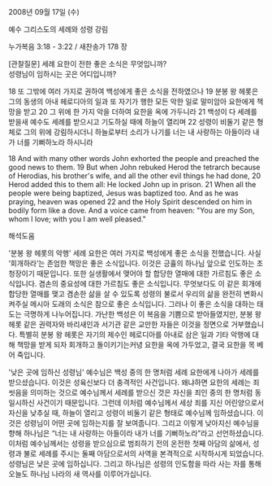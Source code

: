 2008년 09월 17일 (수)

예수 그리스도의 세례와 성령 강림



누가복음 3:18 - 3:22 / 새찬송가 178 장


[관찰질문]
세례 요한이 전한 좋은 소식은 무엇입니까?  
성령님이 임하시는 곳은 어디입니까? 

18 또 그밖에 여러 가지로 권하여 백성에게 좋은 소식을 전하였으나 
19 분봉 왕 헤롯은 그의 동생의 아내 헤로디아의 일과 또 자기가 행한 모든 악한 일로 말미암아 요한에게 책망을 받고 
20 그 위에 한 가지 악을 더하여 요한을 옥에 가두니라 
21 백성이 다 세례를 받을새 예수도 세례를 받으시고 기도하실 때에 하늘이 열리며 
22 성령이 비둘기 같은 형체로 그의 위에 강림하시더니 하늘로부터 소리가 나기를 너는 내 사랑하는 아들이라 내가 너를 기뻐하노라 하시니라 

18 And with many other words John exhorted the people and preached the good news to them. 
19 But when John rebuked Herod the tetrarch because of Herodias, his brother's wife, and all the other evil things he had done, 
20 Herod added this to them all: He locked John up in prison. 
21 When all the people were being baptized, Jesus was baptized too. And as he was praying, heaven was opened 
22 and the Holy Spirit descended on him in bodily form like a dove. And a voice came from heaven: "You are my Son, whom I love; with you I am well pleased."

해석도움





'분봉 왕 헤롯의 악행'
 세례 요한은 여러 가지로 백성에게 좋은 소식을 전했습니다. 사실 ‘회개하라’는 존엄한 책망은 좋은 소식입니다. 이것은 긍휼의 하나님 앞으로 인도하는 초청장이기 때문입니다. 또한 실생활에서 맺어야 할 합당한 열매에 대한 가르침도 좋은 소식입니다. 겸손의 중요성에 대한 가르침도 좋은 소식입니다. 무엇보다도 이 같은 회개에 합당한 열매를 맺고 겸손한 삶을 살 수 있도록 성령의 불로서 우리의 삶을 완전히 변화시켜주실 메시아 도래의 소식은 참으로 좋은 소식입니다. 그러나 이 좋은 소식을 대하는 태도는 극명하게 나누어집니다. 가난한 백성은 이 복음을 기쁨으로 받아들였지만, 분봉 왕 헤롯 같은 권력자와 바리새인과 서기관 같은 교만한 자들은 이것을 정면으로 거부했습니다. 특별히 분봉 왕 헤롯은 자기의 제수인 헤로디아를 아내로 삼은 일과 기타 악행에 대해 책망을 받게 되자 회개하고 돌이키기는커녕 요한을 옥에 가두었고, 결국 요한을 목 베어 죽입니다. 

'낮은 곳에 임하신 성령님'
 예수님은 백성 중의 한 명처럼 세례 요한에게 나아가 세례를 받으셨습니다. 이것은 성육신보다 더 충격적인 사건입니다. 왜냐하면 요한의 세례는 죄 씻음을 의미하는 것으로 예수님께서 세례를 받으신 것은 자신을 죄인 중의 한 명처럼 동일시하신 사건이기 때문입니다. 그런데 이처럼 예수님께서 세상 죄를 지신 어린양으로서 자신을 낮추실 때, 하늘이 열리고 성령이 비둘기 같은 형태로 예수님께 임하셨습니다. 이것은 성령님이 어떤 곳에 임하는지를 잘 보여줍니다. 그리고 이렇게 낮아지신 예수님을 향해 하나님은 “너는 내 사랑하는 아들이라 내가 너를 기뻐하노라”라고 선언하셨습니다. 이처럼 예수님께서는 성령을 받으심으로 범죄하기 전의 온전한 첫째 아담의 삶에서, 성령과 불로 세례를 주시는 둘째 아담으로서의 사역을 본격적으로 시작하시게 되었습니다. 성령님은 낮은 곳에 임하십니다. 그리고 하나님은 성령의 인도함을 따라 사는 자를 통해 오늘도 하나님 나라의 새 역사를 이루어가십니다.